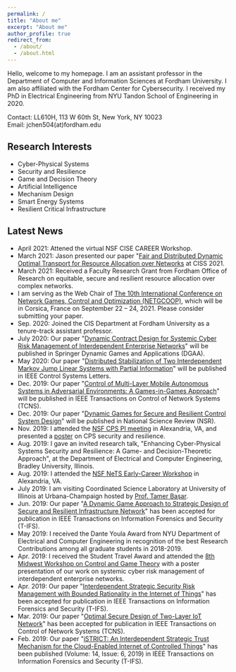 ```yaml
---
permalink: /
title: "About me"
excerpt: "About me"
author_profile: true
redirect_from: 
  - /about/
  - /about.html
---
```


Hello, welcome to my homepage. I am an assistant professor in the Department of Computer and Information Sciences at Fordham University. I am also affiliated with the Fordham Center for Cybersecurity. I received my PhD in Electrical Engineering from NYU Tandon School of Engineering in 2020.

Contact: LL610H, 113 W 60th St, New York, NY 10023<br/>
Email: jchen504(at)fordham.edu

Research Interests
------
- Cyber-Physical Systems
- Security and Resilience
- Game and Decision Theory
- Artificial Intelligence
- Mechanism Design
- Smart Energy Systems
- Resilient Critical Infrastructure

Latest News
------
- April 2021: Attened the virtual NSF CISE CAREER Workshop.
- March 2021: Jason presented our paper "[Fair and Distributed Dynamic Optimal Transport for Resource Allocation over Networks](https://arxiv.org/pdf/2103.16618.pdf) at CISS 2021.
- March 2021: Received a Faculty Research Grant from Fordham Office of Research on equitable, secure and resilient resource allocation over complex networks.
- I am serving as the Web Chair of [The 10th International Conference on Network Games, Control and Optimization (NETGCOOP)](https://project.inria.fr/netgcoop2020/), which will be in Corsica, France on September 22 – 24, 2021.  Please consider submitting your paper.
- Sep. 2020: Joined the CIS Department at Fordham University as a tenure-track assistant professor.
- July 2020: Our paper "[Dynamic Contract Design for Systemic Cyber Risk Management of Interdependent Enterprise Networks](https://arxiv.org/pdf/1908.04431.pdf)" will be published in Springer Dynamic Games and Applications (DGAA).
- May 2020: Our paper "[Distributed Stabilization of Two Interdependent Markov Jump Linear Systems with Partial Information](https://arxiv.org/pdf/2003.06493.pdf)" will be published in IEEE Control Systems Letters.
- Dec. 2019: Our paper "[Control of Multi-Layer Mobile Autonomous Systems in Adversarial Environments: A Games-in-Games Approach](https://ieeexplore.ieee.org/document/8943277)" will be published in IEEE Transactions on Control of Network Systems (TCNS).
- Dec. 2019: Our paper "[Dynamic Games for Secure and Resilient Control System Design](https://arxiv.org/pdf/1910.07510.pdf)" will be published in National Science Review (NSR).
- Nov. 2019: I attended the [NSF CPS PI meeting](https://cps-vo.org/group/cps-pimtg19) in Alexandria, VA, and presented a [poster](https://drive.google.com/file/d/1jtCX9d6BDcoBiHVpRm0RKbWMngQfi2-e/view?usp=sharing) on CPS security and resilience.
- Aug. 2019: I gave an invited research talk, "Enhancing Cyber-Physical Systems Security and Resilience: A Game- and Decision-Theoretic Approach", at the Department of Electrical and Computer Engineering, Bradley University, Illinois.
- Aug. 2019: I attended the [NSF NeTS Early-Career Workshop](https://sites.google.com/view/netsearlycareer2019/home) in Alexandria, VA.
- July 2019:  I am visiting Coordinated Science Laboratory at University of Illinois at Urbana-Champaign hosted by [Prof. Tamer Başar](http://tamerbasar.csl.illinois.edu/).
- Jun. 2019: Our paper "[A Dynamic Game Approach to Strategic Design of Secure and Resilient Infrastructure Network](https://ieeexplore.ieee.org/document/8742568)" has been accepted for publication in IEEE Transactions on Information Forensics and Security (T-IFS).
- May 2019: I received the Dante Youla Award from NYU Department of Electrical and Computer Engineering in recognition of the best Research Contributions among all graduate students in 2018-2019.
- Apr. 2019: I received the Student Travel Award and attended the [8th Midwest Workshop on Control and Game Theory](https://mwcgt2019.wustl.edu/) with a poster presentation of our work on systemic cyber risk management of interdependent enterprise networks.
- Apr. 2019: Our paper "[Interdependent Strategic Security Risk Management with Bounded Rationality in the Internet of Things](https://ieeexplore.ieee.org/document/8691466)" has been accepted for publication in IEEE Transactions on Information Forensics and Security (T-IFS).
- Mar. 2019: Our paper "[Optimal Secure Design of Two-Layer IoT Network](https://ieeexplore.ieee.org/abstract/document/8673619)" has been accepted for publication in IEEE Transactions on Control of Network Systems (TCNS).
- Feb. 2019: Our paper "[iSTRICT: An Interdependent Strategic Trust Mechanism for the Cloud-Enabled Internet of Controlled Things](https://ieeexplore.ieee.org/document/8543871)" has been published (Volume: 14, Issue: 6, 2019) in IEEE Transactions on Information Forensics and Security (T-IFS).
